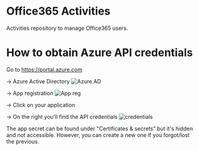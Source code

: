 # Office365 Activities
Activities repository to manage Office365 users.

# How to obtain Azure API credentials

Go to https://portal.azure.com

-> Azure Active Directory ![Azure AD](master/images/AD.png)

-> App registration ![App reg](master/images/AppReg.png)

-> Click on your application

-> On the right you'll find the API credentials ![credentials](master/images/credentials.png)

The app secret can be found under "Certificates & secrets" but it's hidden and not accessible. However, you can create a new one if you forgot/lost the previous.